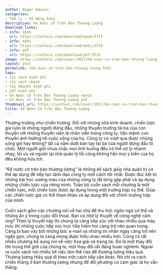 ```yaml
---
author: Roger Dawson
categories:
- Tâm Lý - Kỹ Năng Sống
description: 64 Nước Cờ Trên Bàn Thương Lượng
download_links:
- info: epub
  url: https://sachvui.com/download/epub/3713
- info: mobi
  url: https://sachvui.com/download/mobi/3714
- info: pdf
  url: https://sachvui.com/download/pdf/3715
image: https://sachvui.com/cover/2017/64-nuoc-co-tren-ban-thuong-luong.jpg
layout: post
permalink: /64-nuoc-co-tren-ban-thuong-luong.html
tags:
- tải sách miễn phí
- tải sách nhanh
- tải ebooks miễn phí
- pdf miễn phí
- 64 Nước Cờ Trên Bàn Thương Lượng ebook
- 64 Nước Cờ Trên Bàn Thương Lượng pdf
thumbnail_url: https://sachvui.com/cover/2017/64-nuoc-co-tren-ban-thuong-luong.jpg
title: 64 Nước Cờ Trên Bàn Thương Lượng
---
```


 <div class="item-desc text-justify"> <p>Thương trường như chiến trường. Đối với những nhà kinh doanh, chiến lược gia luôn là những người đứng đầu, những thuyền trưởng tài ba của con thuyền với những thuyền viên là nhân viên trong công ty. Vận mệnh con thuyền ảnh hưởng tới cuộc sống của họ. Công ty có vượt qua được những sóng gió hay không? tất cả nằm dưới bàn tay tài ba của người đứng đầu tổ chức. Một người giỏi chưa chắc mọi tình huống đều có thể xử lý nhanh nhạy, tối ưu và ngược lại nhà quản lý tồi cũng không hẳn mọi ý kiến của họ đều không hữu ích.<br><br>“64 nước cờ trên bàn thương lượng” là những kế sách giúp nhà quản trị có thể áp dụng để tiếp tục lãnh đạo công ty một cách tốt nhất. Được đúc kết từ những bài học xương máu của những công ty đã từng gặp phải và áp dụng những chiến lược của riêng mình. Toàn bộ cuốn sách mỗi chương là một chiến lược, mỗi chiến lược được áp dụng trong một trường hợp cụ thể. Giúp các chiến lược gia có thể tham khảo và áp dụng đối với chính trường hợp của mình.<br><br>Cuốn sách gồm các chương nói về hai chủ đề thu hút: ngôn ngữ cơ thể và những ẩn ý trong cuộc đối thoại. Bạn có nhớ lý thuyết về công nghệ cảm ứng? Theo lý thuyết này thì chúng ta càng tiếp xúc với nhau nhiều qua máy móc thì những cuộc tiếp xúc trực tiếp hiếm hoi càng trở nên quan trọng. Càng bị bao vây bởi những bức e-mail và những tin nhắn ngày càng trở nên ngắn gọn, chúng ta càng mong được hiểu nhau nhiều hơn. Cũng có rất nhiều chương bổ sung nói về việc hòa giải và trọng tài. Đó là một thay đổi lớn trong thế giới của chúng ta, một thay đổi rất đáng hoan nghênh. Ngoài ra cuốn sách nói nhiều tới việc làm thế nào để thương lượng hiệu quả. Thương lượng Hiệu quả đi theo một cách tiếp cận khác. Nó chỉ ra cách chiến thắng ở bàn thương lượng nhưng để đối phương có cảm giác là họ vẫn thắng.</p> </div>